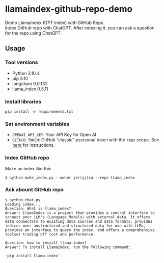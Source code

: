 # llamaindex-github-repo-demo

Demo LlamaIndex (GPT Index) with GitHub Repo.  
Index GitHub repo with ChatGPT. After indexing it, you can ask a question for the repo using ChatGPT.

## Usage

### Tool versions

- Python 3.10.4
- pip 3.10
- langchain 0.0.132
- llama_index 0.5.11

### Install libraries

```
pip install -r requirements.txt
```

### Set environment variables

- `OPENAI_API_KEY`: Your API Key for Open AI
- `GITHUB_TOKEN`: GitHub "classic" psersonal token with the `repo` scope. See [here](https://docs.github.com/en/authentication/keeping-your-account-and-data-secure/creating-a-personal-access-token) for instructions.

### Index GitHub repo

Make an index like this.

```
$ python make_index.py --owner jerryjliu --repo llama_index
```

### Ask abount GitHub repo

```
$ python chat.py
Loading index...
Question: What is llama_index?
Answer: LlamaIndex is a project that provides a central interface to connect your LLM's (Language Models) with external data. It offers data connectors to existing data sources and data formats, provides indices over unstructured and structured data for use with LLMs, provides an interface to query the index, and offers a comprehensive toolset trading off cost and performance.

Question: how to install llama-index?                   
Answer: To install LlamaIndex, run the following command: 

`pip install llama-index`
```

